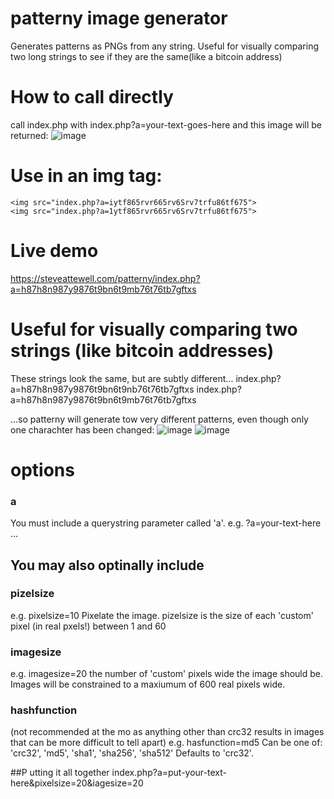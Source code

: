 # patterny image generator
Generates patterns as PNGs from any string. Useful for visually comparing two long strings to see if they are the same(like a bitcoin address)

# How to call directly
call index.php with index.php?a=your-text-goes-here 
and this image will be returned:
![image](https://user-images.githubusercontent.com/21079244/220489934-8b7e36d9-0fe7-4ca4-9fae-22028491dc01.png)

# Use in an img tag:
```
<img src="index.php?a=iytf865rvr665rv6Srv7trfu86tf675">
<img src="index.php?a=1ytf865rvr665rv6Srv7trfu86tf675">
```

# Live demo
https://steveattewell.com/patterny/index.php?a=h87h8n987y9876t9bn6t9mb76t76tb7gftxs

# Useful for visually comparing two strings (like bitcoin addresses)
These strings look the same, but are subtly different...
index.php?a=h87h8n987y9876t9bn6t9nb76t76tb7gftxs
index.php?a=h87h8n987y9876t9bn6t9mb76t76tb7gftxs

...so patterny will generate tow very different patterns, even though only one charachter has been changed:
![image](https://user-images.githubusercontent.com/21079244/220490348-91c64ae3-67a7-4695-bb2f-8ba499f5abd5.png)
![image](https://user-images.githubusercontent.com/21079244/220490419-3f41be8a-a0fa-4a4d-87ae-a78b96511163.png)

# options
### a
You must include a querystring parameter called 'a'. e.g. ?a=your-text-here ... 

## You may also optinally include 
### pizelsize 
e.g. pixelsize=10
Pixelate the image. pizelsize is the size of each 'custom' pixel (in real pxels!) between 1 and 60

### imagesize
e.g. imagesize=20
the number of 'custom' pixels wide the image should be. Images will be constrained to a maxiumum of 600 real pixels wide. 

### hashfunction 
(not recommended at the mo as anything other than crc32 results in images that can be more difficult to tell apart)
e.g. hasfunction=md5
Can be one of:  'crc32', 'md5', 'sha1', 'sha256', 'sha512'
Defaults to 'crc32'.

##P utting it all together
index.php?a=put-your-text-here&pixelsize=20&iagesize=20
